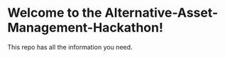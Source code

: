# Welcome to the Alternative-Asset-Management-Hackathon!
This repo has all the information you need. 
